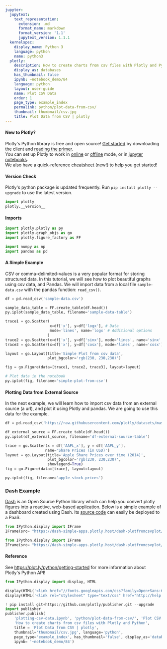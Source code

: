 ```yaml
---
jupyter:
  jupytext:
    text_representation:
      extension: .md
      format_name: markdown
      format_version: '1.1'
      jupytext_version: 1.1.1
  kernelspec:
    display_name: Python 3
    language: python
    name: python3
  plotly:
    description: How to create charts from csv files with Plotly and Python
    display_as: databases
    has_thumbnail: false
    ipynb: ~notebook_demo/84
    language: python
    layout: user-guide
    name: Plot CSV Data
    order: 1
    page_type: example_index
    permalink: python/plot-data-from-csv/
    thumbnail: thumbnail/csv.jpg
    title: Plot Data from CSV | plotly
---
```


#### New to Plotly?
Plotly's Python library is free and open source! [Get started](https://plot.ly/python/getting-started/) by downloading the client and [reading the primer](https://plot.ly/python/getting-started/).
<br>You can set up Plotly to work in [online](https://plot.ly/python/getting-started/#initialization-for-online-plotting) or [offline](https://plot.ly/python/getting-started/#initialization-for-offline-plotting) mode, or in [jupyter notebooks](https://plot.ly/python/getting-started/#start-plotting-online).
<br>We also have a quick-reference [cheatsheet](https://images.plot.ly/plotly-documentation/images/python_cheat_sheet.pdf) (new!) to help you get started!
#### Version Check
Plotly's python package is updated frequently. Run `pip install plotly --upgrade` to use the latest version.

```python
import plotly
plotly.__version__
```

#### Imports

```python
import plotly.plotly as py
import plotly.graph_objs as go
import plotly.figure_factory as FF

import numpy as np
import pandas as pd
```

#### A Simple Example
CSV or comma-delimited-values is a very popular format for storing structured data. In this tutorial, we will see how to plot beautiful graphs using csv data, and Pandas. We will import data from a local file `sample-data.csv` with the pandas function: `read_csv()`.

```python
df = pd.read_csv('sample-data.csv')

sample_data_table = FF.create_table(df.head())
py.iplot(sample_data_table, filename='sample-data-table')
```

```python
trace1 = go.Scatter(
                    x=df['x'], y=df['logx'], # Data
                    mode='lines', name='logx' # Additional options
                   )
trace2 = go.Scatter(x=df['x'], y=df['sinx'], mode='lines', name='sinx' )
trace3 = go.Scatter(x=df['x'], y=df['cosx'], mode='lines', name='cosx')

layout = go.Layout(title='Simple Plot from csv data',
                   plot_bgcolor='rgb(230, 230,230)')

fig = go.Figure(data=[trace1, trace2, trace3], layout=layout)

# Plot data in the notebook
py.iplot(fig, filename='simple-plot-from-csv')
```

#### Plotting Data from External Source
In the next example, we will learn how to import csv data from an external source (a url), and plot it using Plotly and pandas. We are going to use this data for the example.

```python
df = pd.read_csv('https://raw.githubusercontent.com/plotly/datasets/master/2014_apple_stock.csv')

df_external_source = FF.create_table(df.head())
py.iplot(df_external_source, filename='df-external-source-table')
```

```python
trace = go.Scatter(x = df['AAPL_x'], y = df['AAPL_y'],
                  name='Share Prices (in USD)')
layout = go.Layout(title='Apple Share Prices over time (2014)',
                   plot_bgcolor='rgb(230, 230,230)', 
                   showlegend=True)
fig = go.Figure(data=[trace], layout=layout)

py.iplot(fig, filename='apple-stock-prices')
```

### Dash Example


[Dash](https://plot.ly/products/dash/) is an Open Source Python library which can help you convert plotly figures into a reactive, web-based application. Below is a simple example of a dashboard created using Dash. Its [source code](https://github.com/plotly/simple-example-chart-apps/tree/master/dash-plotfromcsvplot) can easily be deployed to a PaaS.

```python
from IPython.display import IFrame
IFrame(src= "https://dash-simple-apps.plotly.host/dash-plotfromcsvplot/", width="100%", height="650px", frameBorder="0")

```

```python
from IPython.display import IFrame
IFrame(src= "https://dash-simple-apps.plotly.host/dash-plotfromcsvplot/code", width="100%", height=500, frameBorder="0")

```

#### Reference
See https://plot.ly/python/getting-started for more information about Plotly's Python API!

```python
from IPython.display import display, HTML

display(HTML('<link href="//fonts.googleapis.com/css?family=Open+Sans:600,400,300,200|Inconsolata|Ubuntu+Mono:400,700" rel="stylesheet" type="text/css" />'))
display(HTML('<link rel="stylesheet" type="text/css" href="http://help.plot.ly/documentation/all_static/css/ipython-notebook-custom.css">'))

! pip install git+https://github.com/plotly/publisher.git --upgrade
import publisher
publisher.publish(
    'plotting-csv-data.ipynb', 'python/plot-data-from-csv/', 'Plot CSV Data',
    'How to create charts from csv files with Plotly and Python',
    title = 'Plot Data from CSV | plotly',
    thumbnail='thumbnail/csv.jpg', language='python',
    page_type='example_index', has_thumbnail='false', display_as='databases', order=1,
    ipynb= '~notebook_demo/84')
```